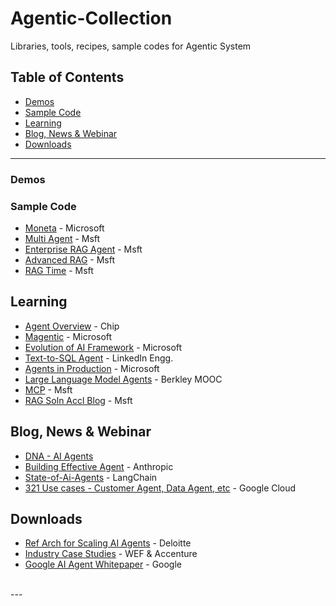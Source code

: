 # Agentic-Collection

Libraries, tools, recipes, sample codes for Agentic System

## Table of Contents

- [Demos](#demos)
- [Sample Code](#sample-code)
- [Learning](#learning)
- [Blog, News & Webinar](#blog-news--webinar)
- [Downloads](#downloads)

---

### Demos


### Sample Code
- [Moneta](https://github.com/Azure-Samples/moneta-agents) - Microsoft
- [Multi Agent](https://github.com/kinfey/MultiAIAgent/tree/main) - Msft
- [Enterprise RAG Agent](https://github.com/Azure/gpt-rag-agentic?tab=readme-ov-file#how-the-orchestrator-works) - Msft
- [Advanced RAG](https://github.com/Azure-Samples/openai/tree/main/Solution_Accelerators/Advanced_RAG) - Msft
- [RAG Time](https://github.com/microsoft/rag-time?tab=readme-ov-file) - Msft

## Learning
- [Agent Overview](https://huyenchip.com//2025/01/07/agents.html#agent_overview) - Chip
- [Magentic](https://www.microsoft.com/en-us/research/articles/magentic-one-a-generalist-multi-agent-system-for-solving-complex-tasks/) - Microsoft
- [Evolution of AI Framework](https://techcommunity.microsoft.com/blog/machinelearningblog/the-evolution-of-ai-frameworks-understanding-microsofts-latest-multi-agent-syste/4339739) - Microsoft
- [Text-to-SQL Agent](https://www.linkedin.com/blog/engineering/ai/practical-text-to-sql-for-data-analytics?lipi=urn%3Ali%3Apage%3Ad_flagship3_detail_base%3BxZCfI%2BSVT22SjDmmxZPX3A%3D%3D) - LinkedIn Engg.
- [Agents in Production](https://devblogs.microsoft.com/all-things-azure/how-to-develop-ai-apps-and-agents-in-azure-a-visual-guide/) - Microsoft
- [Large Language Model Agents](https://llmagents-learning.org/f24) - Berkley MOOC
- [MCP](https://techcommunity.microsoft.com/blog/Azure-AI-Services-blog/model-context-protocol-mcp-integrating-azure-openai-for-enhanced-tool-integratio/4393788/) - Msft
- [RAG Soln Accl Blog](https://techcommunity.microsoft.com/blog/azurearchitectureblog/advanced-rag-solution-accelerator/4394223) - Msft
  
## Blog, News & Webinar
- [DNA - AI Agents](https://cedricchee.com/blog/the-dna-of-ai-agents/) 
- [Building Effective Agent](https://www.anthropic.com/research/building-effective-agents) - Anthropic
- [State-of-Ai-Agents](https://www.langchain.com/stateofaiagents) - LangChain
- [321 Use cases - Customer Agent, Data Agent, etc](https://cloud.google.com/transform/101-real-world-generative-ai-use-cases-from-industry-leaders) - Google Cloud

## Downloads
- [Ref Arch for Scaling AI Agents](docs/gen-ai-multi-agents-pov-2.pdf) - Deloitte
- [Industry Case Studies](docs/WEF_AI_in_Action_Beyond_Experimentation_to_Transform_Industry_2025.pdf) - WEF & Accenture
- [Google AI Agent Whitepaper](docs/google-ai-agents-whitepaper.pdf) - Google
  
<br>
---

